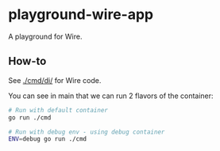 # playground-wire-app

A playground for Wire.

## How-to

See [./cmd/di/](./cmd/di) for Wire code.

You can see in main that we can run 2 flavors of the container:

```sh
# Run with default container
go run ./cmd

# Run with debug env - using debug container
ENV=debug go run ./cmd
```
